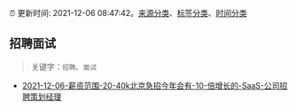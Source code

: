 :alarm_clock: 更新时间: 2021-12-06 08:47:42。[来源分类](../README.md)、[标签分类](../TAGS.md)、[时间分类](../TIMELINE.md)

## 招聘面试


> 关键字：`招聘`、`面试`



- [2021-12-06-薪资范围-20-40k北京急招今年会有-10-倍增长的-SaaS-公司招聘策划经理](https://www.v2ex.com/t/820375) 
